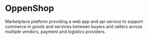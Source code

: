 # OppenShop
Marketplace platform providing a web app and api service to support commerce in goods and services between buyers and sellers across multiple vendors, payment and logistics providers.
